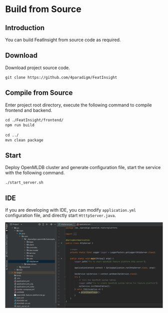 # Build from Source

## Introduction

You can build FeatInsight from source code as required. 

## Download

Download project source code.

```
git clone https://github.com/4paradigm/FeatInsight
```

## Compile from Source

Enter project root directory, execute the following command to compile frontend and backend.

```
cd ./FeatInsight/frontend/
npm run build

cd ../
mvn clean package
```

## Start

Deploy OpenMLDB cluster and generate configuration file, start the service with the following command.


```
./start_server.sh
```

## IDE

If you are developing with IDE, you can modify `application.yml` configuration file, and directly start `HtttpServer.java`.

![](../images/ide_develop_featuer_platform.png)

